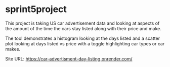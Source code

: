 # sprint5project

This project is taking US car advertisement data and looking at aspects of the amount of the time the cars stay listed along with their price and make.

The tool demonstrates a histogram looking at the days listed and a scatter plot looking at days listed vs price with a toggle highlighting car types or car makes.

Site URL: https://car-advertisment-day-listing.onrender.com/


